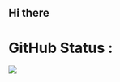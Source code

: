 ## Hi there

# GitHub Status : 

![](https://github-readme-stats.vercel.app/api?username=yusufobr&theme=tokyonight&hide_border=false&include_all_commits=true&count_private=true)
